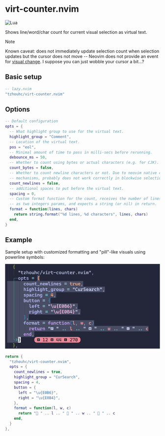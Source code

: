 # virt-counter.nvim

![Lua](https://img.shields.io/badge/Made%20with%20Lua-blueviolet.svg?style=for-the-badge&logo=lua)

Shows line/word/char count for current visual selection as virtual text.

> [!NOTE]
> Known caveat: does not immediately update selection count when selection
> updates but the cursor does not move -- Neovim does not provide an event
> for [visual change](https://github.com/neovim/neovim/issues/19708).
> I suppose you can just wobble your cursor a bit...?

## Basic setup

```lua
-- lazy.nvim
"tzhouhc/virt-counter.nvim"
```

## Options

```lua
-- Default configuration
opts = {
  -- What highlight group to use for the virtual text.
  highlight_group = "Comment",
  -- Location of the virtual text.
  pos = "eol",
  -- Minimal amount of time to pass in milli-secs before rerunning.
  debounce_ms = 50,
  -- Whether to count using bytes or actual characters (e.g. for CJK).
  count_bytes = false,
  -- Whether to count newline characters or not. Due to neovim native counting
  -- mechanisms, probably does not work correctly in blockwise selection.
  count_newlines = false,
  -- additional spaces to put before the virtual text.
  spacing = 0,
  -- Custom format function for the count, receives the number of lines and chars
  -- as two integers params, and expects a string (or nil) in return.
  format = function(lines, chars)
    return string.format("%d lines, %d characters", lines, chars)
  end,
}
```

## Example

Sample setup with customized formatting and "pill"-like visuals using powerline
symbols:

![Sample](https://github.com/tzhouhc/virt-counter.nvim/raw/main/images/demo_1.png)

```lua
return {
  "tzhouhc/virt-counter.nvim",
  opts = {
    count_newlines = true,
    highlight_group = "CurSearch",
    spacing = 4,
    button = {
      left = "\u{E0B6}",
      right = "\u{E0B4}",
    },
    format = function(l, w, c)
      return "󰈚 " .. l .. " 󰬞 " .. w .. " 󰬊 " .. c
    end,
  }
},
```
